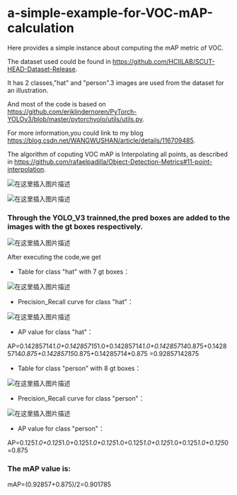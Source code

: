 # a-simple-example-for-VOC-mAP-calculation

Here provides a simple instance about  computing the mAP metric of VOC.

The dataset used could be found in https://github.com/HCIILAB/SCUT-HEAD-Dataset-Release.

It has 2 classes,"hat" and "person".3 images are used from the dataset for an illustration.

And most of the code is based on https://github.com/eriklindernoren/PyTorch-YOLOv3/blob/master/pytorchyolo/utils/utils.py.

For more information,you could link to my blog https://blog.csdn.net/WANGWUSHAN/article/details/116709485.


The algorithm of coputing VOC mAP is Interpolating all points, as described in https://github.com/rafaelpadilla/Object-Detection-Metrics#11-point-interpolation.


![在这里插入图片描述](https://img-blog.csdnimg.cn/20210512192602909.png#pic_center)

![在这里插入图片描述](https://img-blog.csdnimg.cn/20210512192616889.png#pic_center)


### Through the YOLO_V3 trainned,the pred boxes are added to the images with the gt boxes respectively.

![在这里插入图片描述](https://img-blog.csdnimg.cn/20210512154053372.jpg?x-oss-process=image/watermark,type_ZmFuZ3poZW5naGVpdGk,shadow_10,text_aHR0cHM6Ly9ibG9nLmNzZG4ubmV0L1dBTkdXVVNIQU4=,size_16,color_FFFFFF,t_70#pic_center)


After executing the code,we get

- Table for class "hat" with 7 gt boxes：

![在这里插入图片描述](https://img-blog.csdnimg.cn/20210512173423407.png#pic_center)


- Precision_Recall curve for class "hat"：

![在这里插入图片描述](https://img-blog.csdnimg.cn/20210512190500167.png?x-oss-process=image/watermark,type_ZmFuZ3poZW5naGVpdGk,shadow_10,text_aHR0cHM6Ly9ibG9nLmNzZG4ubmV0L1dBTkdXVVNIQU4=,size_16,color_FFFFFF,t_70#pic_center)

- AP value for class "hat"：

AP=0.14285714*1.0+0.14285715*1.0+0.14285714*1.0+0.14285714*0.875+0.14285714*0.875+0.14285715*0.875+0.14285714*0.875
  =0.92857142875


- Table for class "person" with 8 gt boxes：

![在这里插入图片描述](https://img-blog.csdnimg.cn/20210512174009886.png#pic_center)

- Precision_Recall curve for class "person"：

![在这里插入图片描述](https://img-blog.csdnimg.cn/20210512184304231.png?x-oss-process=image/watermark,type_ZmFuZ3poZW5naGVpdGk,shadow_10,text_aHR0cHM6Ly9ibG9nLmNzZG4ubmV0L1dBTkdXVVNIQU4=,size_16,color_FFFFFF,t_70#pic_center)

- AP value for class "person"：

AP=0.125*1.0+0.125*1.0+0.125*1.0+0.125*1.0+0.125*1.0+0.125*1.0+0.125*1.0+0.125*0=0.875

### The mAP value is:

mAP=(0.92857+0.875)/2=0.901785



